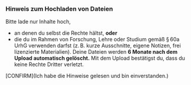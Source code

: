 ### Hinweis zum Hochladen von Dateien

Bitte lade nur Inhalte hoch,
- an denen du selbst die Rechte hältst, **oder**
- die du im Rahmen von Forschung, Lehre oder Studium gemäß § 60a UrhG verwenden darfst (z. B. kurze Ausschnitte, eigene Notizen, frei lizenzierte Materialien).
Deine Dateien werden **6 Monate nach dem Upload automatisch gelöscht.**
Mit dem Upload bestätigst du, dass du keine Rechte Dritter verletzt.

[CONFIRM](Ich habe die Hinweise gelesen und bin einverstanden.)

